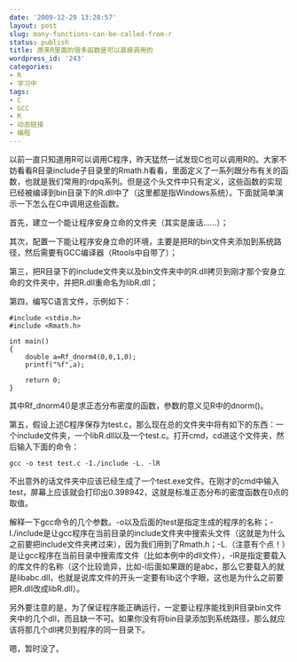 ```yaml
---
date: '2009-12-29 13:28:57'
layout: post
slug: many-functions-can-be-called-from-r
status: publish
title: 原来R里面的很多函数是可以直接调用的
wordpress_id: '243'
categories:
- R
- 学习中
tags:
- C
- GCC
- R
- 动态链接
- 编程
---
```


以前一直只知道用R可以调用C程序，昨天猛然一试发现C也可以调用R的。大家不妨看看R目录include子目录里的Rmath.h看看，里面定义了一系列跟分布有关的函数，也就是我们常用的rdpq系列。但是这个头文件中只有定义，这些函数的实现已经被编译到bin目录下的R.dll中了（这里都是指Windows系统）。下面就简单演示一下怎么在C中调用这些函数。

首先，建立一个能让程序安身立命的文件夹（其实是废话……）；

其次，配置一下能让程序安身立命的环境，主要是把R的bin文件夹添加到系统路径，然后需要有GCC编译器（Rtools中自带了）；

第三，把R目录下的include文件夹以及bin文件夹中的R.dll拷贝到刚才那个安身立命的文件夹中，并把R.dll重命名为libR.dll；

第四，编写C语言文件，示例如下：

    
    #include <stdio.h>
    #include <Rmath.h>
    
    int main()
    {
        double a=Rf_dnorm4(0,0,1,0);
        printf("%f",a);
    
        return 0;
    }


其中Rf_dnorm4()是求正态分布密度的函数，参数的意义见R中的dnorm()。

第五，假设上述C程序保存为test.c，那么现在总的文件夹中将有如下的东西：一个include文件夹，一个libR.dll以及一个test.c。打开cmd，cd进这个文件夹，然后输入下面的命令：

    
    gcc -o test test.c -I./include -L. -lR


不出意外的话文件夹中应该已经生成了一个test.exe文件。在刚才的cmd中输入test，屏幕上应该就会打印出0.398942，这就是标准正态分布的密度函数在0点的取值。

解释一下gcc命令的几个参数。-o以及后面的test是指定生成的程序的名称；-I./include是让gcc程序在当前目录的include文件夹中搜索头文件（这就是为什么之前要把include文件夹拷过来），因为我们用到了Rmath.h；-L.（注意有个点！）是让gcc程序在当前目录中搜索库文件（比如本例中的dll文件），-lR是指定要载入的库文件的名称（这个比较诡异，比如-l后面如果跟的是abc，那么它要载入的就是libabc.dll，也就是说库文件的开头一定要有lib这个字眼，这也是为什么之前要把R.dll改成libR.dll）。

另外要注意的是，为了保证程序能正确运行，一定要让程序能找到R目录bin文件夹中的几个dll，而且缺一不可。如果你没有将bin目录添加到系统路径，那么就应该将那几个dll拷贝到程序的同一目录下。

嗯，暂时没了。
